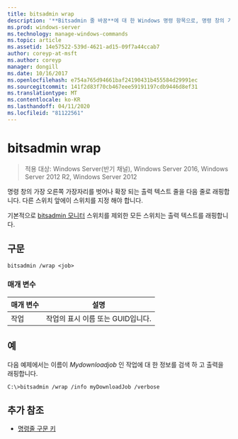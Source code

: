 ```yaml
---
title: bitsadmin wrap
description: '**Bitsadmin 줄 바꿈**에 대 한 Windows 명령 항목으로, 명령 창의 가장 오른쪽 가장자리를 벗어나 확장 되는 출력 텍스트 줄을 다음 줄로 래핑합니다.'
ms.prod: windows-server
ms.technology: manage-windows-commands
ms.topic: article
ms.assetid: 14e57522-539d-4621-ad15-09f7a44ccab7
author: coreyp-at-msft
ms.author: coreyp
manager: dongill
ms.date: 10/16/2017
ms.openlocfilehash: e754a765d94661baf24190431b455584d29991ec
ms.sourcegitcommit: 141f2d83f70cb467eee59191197cdb9446d8ef31
ms.translationtype: MT
ms.contentlocale: ko-KR
ms.lasthandoff: 04/11/2020
ms.locfileid: "81122561"
---
```

# <a name="bitsadmin-wrap"></a>bitsadmin wrap

>적용 대상: Windows Server(반기 채널), Windows Server 2016, Windows Server 2012 R2, Windows Server 2012

명령 창의 가장 오른쪽 가장자리를 벗어나 확장 되는 출력 텍스트 줄을 다음 줄로 래핑합니다. 다른 스위치 앞에이 스위치를 지정 해야 합니다.

기본적으로 [bitsadmin 모니터](bitsadmin-monitor.md) 스위치를 제외한 모든 스위치는 출력 텍스트를 래핑합니다.

## <a name="syntax"></a>구문

```
bitsadmin /wrap <job>
```

### <a name="parameters"></a>매개 변수

| 매개 변수 | 설명 |
| --------- | ---------- |
| 작업 | 작업의 표시 이름 또는 GUID입니다. |

## <a name="examples"></a>예

다음 예제에서는 이름이 *Mydownloadjob* 인 작업에 대 한 정보를 검색 하 고 출력을 래핑합니다.

```
C:\>bitsadmin /wrap /info myDownloadJob /verbose
```

## <a name="additional-references"></a>추가 참조

- [명령줄 구문 키](command-line-syntax-key.md)
